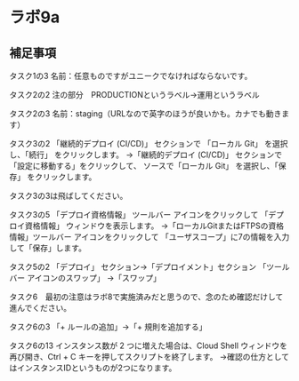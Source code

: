 # ラボ9a

## 補足事項

タスク1の3
名前：任意ものですがユニークでなければならないです。

タスク2の2
注の部分　PRODUCTIONというラベル→運用というラベル

タスク2の3
名前：staging（URLなので英字のほうが良いかも。カナでも動きます）

タスク3の2
「継続的デプロイ (CI/CD)」 セクションで 「ローカル Git」 を選択し、「続行」 をクリックします。
→「継続的デプロイ (CI/CD)」 セクションで 「設定に移動する」をクリックして、
ソースで「ローカル Git」 を選択し、「保存」 をクリックします。

タスク3の3は飛ばしてください。

タスク3の5
「デプロイ資格情報」 ツールバー アイコンをクリックして 「デプロイ資格情報」 ウィンドウを表示します。
→「ローカルGitまたはFTPSの資格情報」ツールバー アイコンをクリックして 「ユーザスコープ」に7の情報を入力して「保存」します。

タスク5の2
「デプロイ」 セクション→「デプロイメント」セクション
「ツール バー アイコンのスワップ」 →「スワップ」

タスク6　最初の注意はラボ8で実施済みだと思うので、念のため確認だけして進んでください。

タスク6の3
「+ ルールの追加」→「+ 規則を追加する」

タスク6の13
インスタンス数が 2 つに増えた場合は、Cloud Shell ウィンドウを再び開き、Ctrl + C キーを押してスクリプトを終了します。
→確認の仕方としてはインスタンスIDというものが2つになります。